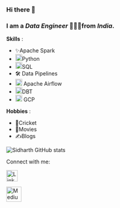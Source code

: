 ### Hi there 👋

<!--
**sidharth1805/sidharth1805** is a ✨ _special_ ✨ repository because its `README.md` (this file) appears on your GitHub profile.

Here are some ideas to get you started:

- 🔭 I’m currently working on ...
- 🌱 I’m currently learning ...
- 👯 I’m looking to collaborate on ...
- 🤔 I’m looking for help with ...
- 💬 Ask me about ...
- 📫 How to reach me: ...
- 😄 Pronouns: ...
- ⚡ Fun fact: ...
-->


### I am a ***Data Engineer*** 👨🏽‍💻from ***India***.

**Skills** : 
- ✨Apache Spark                               
- <img src="https://img.icons8.com/color/1x/python.png"  width="18" height="18">Python
- <img src="https://img.icons8.com/external-soft-fill-juicy-fish/1x/external-sql-coding-and-development-soft-fill-soft-fill-juicy-fish.png"  width="18" height="18">SQL
- 🛠 Data Pipelines
- <img src="https://encrypted-tbn0.gstatic.com/images?q=tbn:ANd9GcRUwtpCgMK2tp_o0zcHBuS73RQUrQLAsgWncS7im1H629Cr78SH30Yq-N3YGDwvEI_c8Sg&usqp=CAU"  width="18" height="18"> Apache Airflow
- <img src="https://seeklogo.com/images/D/dbt-logo-500AB0BAA7-seeklogo.com.png"  width="18" height="18">DBT
- <img src="https://img.icons8.com/color/1x/google-cloud-platform.png"  width="18" height="18"> GCP

**Hobbies** : 
- 🏏Cricket &nbsp;&nbsp;&nbsp;&nbsp;&nbsp;&nbsp;&nbsp;&nbsp;&nbsp;&nbsp;&nbsp;&nbsp;&nbsp;&nbsp;&nbsp;&nbsp;&nbsp;&nbsp;&nbsp;&nbsp;&nbsp;&nbsp;&nbsp;&nbsp;&nbsp; 
- 🎥Movies
- ✍️Blogs

![Sidharth GitHub stats](https://github-readme-stats.vercel.app/api?username=sidharth1805&count_private=true&show_icons=true&theme=nightowl)

Connect with me:  

<p align='left'>
    <a href="https://www.linkedin.com/in/sidharth-ramalingam/">
    <img width="30px" alt="LinkedIn" src="https://cdn-icons-png.flaticon.com/512/174/174857.png" />
    </a>
</p>
<p align='left'>
    <a href="https://medium.com/@sidharth.ramalingam">
    <img width="40px" alt="Medium" src="https://user-images.githubusercontent.com/53184702/219987931-5e650abb-558a-4f7c-a272-42d329e7d9cb.png" />
    </a> 
</p>
